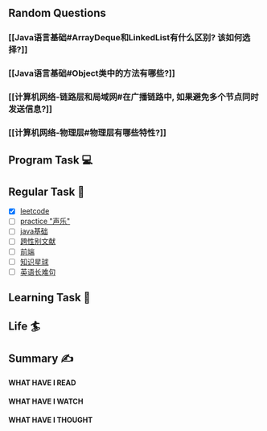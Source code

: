 ## Random Questions
### [[Java语言基础#ArrayDeque和LinkedList有什么区别? 该如何选择?]]

### [[Java语言基础#Object类中的方法有哪些?]]

### [[计算机网络-链路层和局域网#在广播链路中, 如果避免多个节点同时发送信息?]]

### [[计算机网络-物理层#物理层有哪些特性?]]



## Program Task  💻

## Regular Task  🤡
- [x] [leetcode](https://leetcode.cn/study-plan/algorithms/?progress=tyz0ksg)
- [ ] [practice "声乐"](https://docs.google.com/spreadsheets/d/1F0zsAOoyfBXu63_U2zy0et0Ku1OxZ0DCDKUsEI5Ebjs/edit#gid=1676784532)
- [ ] [java基础](https://javaguide.cn/java/basis/java-basic-questions-01.html#%E5%9F%BA%E7%A1%80%E6%A6%82%E5%BF%B5)
- [ ] [跨性别文献](https://transreads.org/tag/article/)
- [ ] [前端](https://web.qianguyihao.com)
- [ ] [知识星球](http://svip.iocoder.cn/index/index.html)
- [ ] [英语长难句](https://www.bilibili.com/video/BV1mC4y1p7Fh?p=154)

## Learning Task 🎯

## Life 🏄

## Summary ✍
####  WHAT HAVE I READ

#### WHAT HAVE I WATCH

#### WHAT HAVE I THOUGHT
